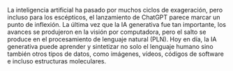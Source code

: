 La inteligencia artificial ha pasado por muchos ciclos de exageración, pero incluso para los escépticos, el lanzamiento
de ChatGPT parece marcar un punto de inflexión. La última vez que la IA generativa fue tan importante, los avances se produjeron
en la visión por computadora, pero el salto se produce en el procesamiento de lenguaje natural (PLN). Hoy en día, la
IA generativa puede aprender y sintetizar no solo el lenguaje humano sino también otros tipos de datos, como imágenes, vídeos,
códigos de software e incluso estructuras moleculares.